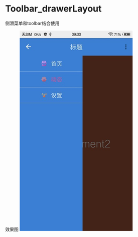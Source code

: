 # Toolbar_drawerLayout
侧滑菜单和toolbar结合使用

效果图
![image](https://github.com/wj576038874/Toolbar_drawerLayout/blob/master/img1.jpg)
